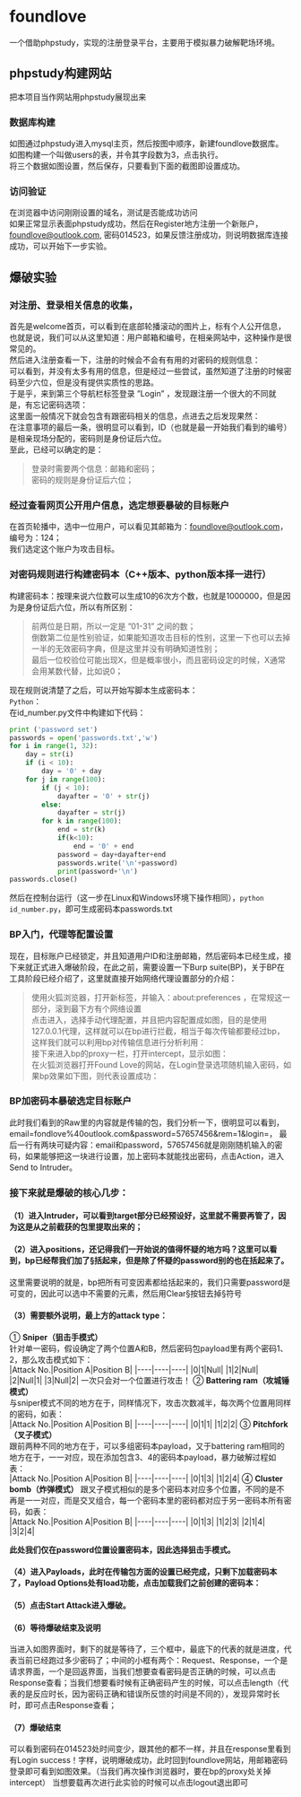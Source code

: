 # foundlove
一个借助phpstudy，实现的注册登录平台，主要用于模拟暴力破解靶场环境。
## phpstudy构建网站
把本项目当作网站用phpstudy展现出来
### 数据库构建
如图通过phpstudy进入mysql主页，然后按图中顺序，新建foundlove数据库。  
如图构建一个叫做users的表，并令其字段数为3，点击执行。  
将三个数据如图设置，然后保存，只要看到下面的截图即设置成功。  
### 访问验证  
在浏览器中访问刚刚设置的域名，测试是否能成功访问  
如果正常显示表面phpstudy成功，然后在Register地方注册一个新账户，foundlove@outlook.com, 密码014523，如果反馈注册成功，则说明数据库连接成功，可以开始下一步实验。  
## 爆破实验
### 对注册、登录相关信息的收集， 
首先是welcome首页，可以看到在底部轮播滚动的图片上，标有个人公开信息，也就是说，我们可以从这里知道：用户邮箱和编号，在相亲网站中，这种操作是很常见的。  
然后进入注册查看一下，注册的时候会不会有有用的对密码的规则信息：  
可以看到，并没有太多有用的信息，但是经过一些尝试，虽然知道了注册的时候密码至少六位，但是没有提供实质性的思路。  
于是乎，来到第三个导航栏标签登录 ”Login” ，发现跟注册一个很大的不同就是，有忘记密码选项：  
这里面一般情况下就会包含有跟密码相关的信息，点进去之后发现果然：  
在注意事项的最后一条，很明显可以看到，ID（也就是最一开始我们看到的编号）是相亲现场分配的，密码则是身份证后六位。  
至此，已经可以确定的是：  
>登录时需要两个信息：邮箱和密码；  
>密码的规则是身份证后六位；  

### 经过查看网页公开用户信息，选定想要暴破的目标账户
在首页轮播中，选中一位用户，可以看见其邮箱为：foundlove@outlook.com，编号为：124；   
我们选定这个账户为攻击目标。  
### 对密码规则进行构建密码本（C++版本、python版本择一进行）
构建密码本：按理来说六位数可以生成10的6次方个数，也就是1000000，但是因为是身份证后六位，所以有所区别：  
>前两位是日期，所以一定是 ”01-31” 之间的数；  
>倒数第二位是性别验证，如果能知道攻击目标的性别，这里一下也可以去掉一半的无效密码字典，但是这里并没有明确知道性别；  
>最后一位校验位可能出现X，但是概率很小，而且密码设定的时候，X通常会用某数代替，比如说0；  

现在规则说清楚了之后，可以开始写脚本生成密码本：   
`Python`：  
在id_number.py文件中构建如下代码：  
``` python
print ('password set')
passwords = open('passwords.txt','w')
for i in range(1, 32):
    day = str(i)
    if (i < 10):
        day = '0' + day
    for j in range(100):
        if (j < 10):
            dayafter = '0' + str(j)
        else:
            dayafter = str(j)        
        for k in range(100):
            end = str(k)
            if(k<10):
                end = '0' + end
            password = day+dayafter+end
            passwords.write('\n'+password)
            print(password+'\n')
passwords.close()
```  
然后在控制台运行（这一步在Linux和Windows环境下操作相同），`python  id_number.py`，即可生成密码本passwords.txt  
### BP入门，代理等配置设置
现在，目标账户已经锁定，并且知道用户ID和注册邮箱，然后密码本已经生成，接下来就正式进入爆破阶段，在此之前，需要设置一下Burp suite(BP)，关于BP在工具阶段已经介绍了，这里就直接开始网络代理设置部分的介绍：  
>使用火狐浏览器，打开新标签，并输入：about:preferences ，在常规这一部分，滚到最下方有个网络设置  
>点击进入，选择手动代理配置，并且把内容配置成如图，目的是使用127.0.0.1代理，这样就可以在bp进行拦截，相当于每次传输都要经过bp，这样我们就可以利用bp对传输信息进行分析利用：  
>接下来进入bp的proxy一栏，打开intercept，显示如图：  
>在火狐浏览器打开Found Love的网站，在Login登录选项随机输入密码，如果bp效果如下图，则代表设置成功：  
### BP加密码本暴破选定目标账户
此时我们看到的Raw里的内容就是传输的包，我们分析一下，很明显可以看到，email=fondlove%40outlook.com&password=57657456&rem=1&login=，
最后一行有两块可疑内容：email和password，57657456就是刚刚随机输入的密码，如果能够把这一块进行设置，加上密码本就能找出密码，点击Action，进入Send to Intruder。  
### 接下来就是爆破的核心几步：
#### （1）进入Intruder，可以看到target部分已经预设好，这里就不需要再管了，因为这是从之前截获的包里提取出来的；    
#### （2）进入positions，还记得我们一开始说的值得怀疑的地方吗？这里可以看到，bp已经帮我们加了§括起来，但是除了怀疑的password别的也在括起来了。
这里需要说明的就是，bp把所有可变因素都给括起来的，我们只需要password是可变的，因此可以选中不需要的元素，然后用Clear§按钮去掉§符号  
#### （3）需要额外说明，最上方的attack type：  
① **Sniper（狙击手模式）**  
针对单一密码，假设确定了两个位置A和B，然后密码包payload里有两个密码1、2，那么攻击模式如下：  
|Attack No.|Position A|Position B|
|----|----|----|
|0|1|Null|
|1|2|Null|
|2|Null|1|
|3|Null|2|
一次只会对一个位置进行攻击！
② **Battering ram（攻城锤模式）**  
与sniper模式不同的地方在于，同样情况下，攻击次数减半，每次两个位置用同样的密码，如表：  
|Attack No.|Position A|Position B|
|----|----|----|
|0|1|1|
|1|2|2|
③ **Pitchfork（叉子模式）**  
跟前两种不同的地方在于，可以多组密码本payload，又于battering ram相同的地方在于，一一对应，现在添加包含3、4的密码本payload，暴力破解过程如表：  
|Attack No.|Position A|Position B|
|----|----|----|
|0|1|3|
|1|2|4|
④ **Cluster bomb（炸弹模式）**
跟叉子模式相似的是多个密码本对应多个位置，不同的是不再是一一对应，而是交叉组合，每一个密码本里的密码都对应于另一密码本所有密码，如表：  
|Attack No.|Position A|Position B|
|----|----|----|
|0|1|3|
|1|2|3|
|2|1|4|
|3|2|4|

**此处我们仅在password位置设置密码本，因此选择狙击手模式。**  
	
#### （4）进入Payloads，此时在传输包方面的设置已经完成，只剩下加载密码本了，Payload Options处有load功能，点击加载我们之前创建的密码本：  
#### （5）点击Start Attack进入爆破。  
#### （6）等待爆破结束及说明   
当进入如图界面时，剩下的就是等待了，三个框中，最底下的代表的就是进度，代表当前已经跑过多少密码了；中间的小框有两个：Request、Response，一个是请求界面，一个是回返界面，当我们想要查看密码是否正确的时候，可以点击Response查看；当我们想要看时候有正确密码产生的时候，可以点击length（代表的是反应时长，因为密码正确和错误所反馈的时间是不同的），发现异常时长时，即可点击Response查看；  
#### （7）爆破结束  
可以看到密码在014523处时间变少，跟其他的都不一样，并且在response里看到有Login success！字样，说明爆破成功，此时回到foundlove网站，用邮箱密码登录即可看到如图效果。（当我们再次操作浏览器时，要在bp的proxy处关掉intercept）
当想要载再次进行此实验的时候可以点击logout退出即可
